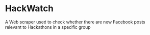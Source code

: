# HackWatch
A Web scraper used to check whether there are new Facebook posts relevant to Hackathons in a specific group
